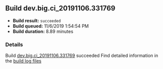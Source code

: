 ## Build dev.big.ci_20191106.331769
- **Build result:** `succeeded`
- **Build queued:** 11/6/2019 1:54:54 PM
- **Build duration:** 8.89 minutes
### Details
Build [dev.big.ci_20191106.331769](https://winappstudio.visualstudio.com/web/build.aspx?pcguid=a4ef43be-68ce-4195-a619-079b4d9834c2&builduri=vstfs%3a%2f%2f%2fBuild%2fBuild%2f31769) succeeded
Find detailed information in the [build log files]()
